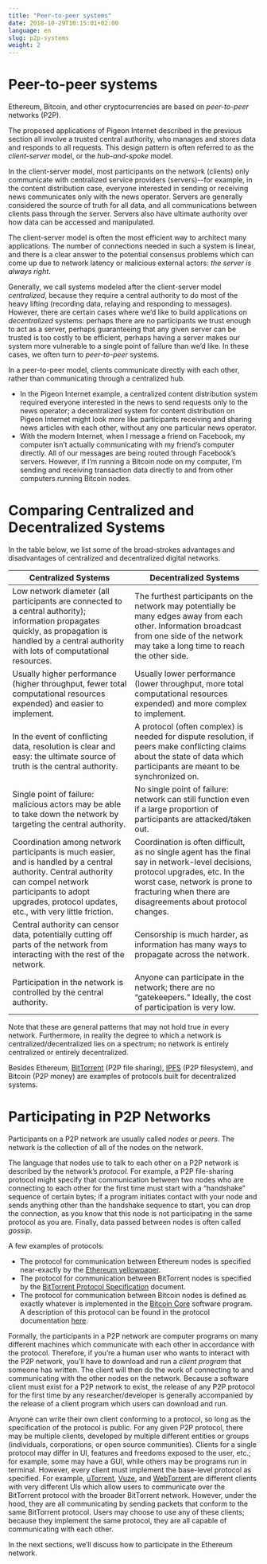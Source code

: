 ```yaml
---
title: "Peer-to-peer systems"
date: 2018-10-29T10:15:01+02:00
language: en
slug: p2p-systems
weight: 2
---
```


# Peer-to-peer systems
Ethereum, Bitcoin, and other cryptocurrencies are based on *peer-to-peer* networks (P2P). 

The proposed applications of Pigeon Internet described in the previous section all involve a trusted central authority, who manages and stores data and responds to all requests. This design pattern is often referred to as the *client-server* model, or the *hub-and-spoke* model. 

In the client-server model, most participants on the network (clients) only communicate with centralized service providers (servers)--for example, in the content distribution case, everyone interested in sending or receiving news communicates only with the news operator. Servers are generally considered the source of truth for all data, and all communications between clients pass through the server. Servers also have ultimate authority over how data can be accessed and manipulated.

The client-server model is often the most efficient way to architect many applications. The number of connections needed in such a system is linear, and there is a clear answer to the potential consensus problems which can come up due to network latency or malicious external actors: *the server is always right*. 

Generally, we call systems modeled after the client-server model *centralized*, because they require a central authority to do most of the heavy lifting (recording data, relaying and responding to messages). However, there are certain cases where we’d like to build applications on *decentralized* systems: perhaps there are no participants we trust enough to act as a server, perhaps guaranteeing that any given server can be trusted is too costly to be efficient, perhaps having a server makes our system more vulnerable to a single point of failure than we’d like. In these cases, we often turn to *peer-to-peer* systems.

In a peer-to-peer model, clients communicate directly with each other, rather than communicating through a centralized hub. 

- In the Pigeon Internet example, a centralized content distribution system required everyone interested in the news to send requests only to the news operator; a decentralized system for content distribution on Pigeon Internet might look more like participants receiving and sharing news articles with each other, without any one particular news operator. 
- With the modern Internet, when I message a friend on Facebook, my computer isn’t actually communicating with my friend’s computer directly. All of our messages are being routed through Facebook’s servers. However, if I’m running a Bitcoin node on my computer, I’m sending and receiving transaction data directly to and from other computers running Bitcoin nodes.
# Comparing Centralized and Decentralized Systems

In the table below, we list some of the broad-strokes advantages and disadvantages of centralized and decentralized digital networks. 

| Centralized Systems                                                                                                                                                                                                    | Decentralized Systems                                                                                                                                                                                                            |
| ---------------------------------------------------------------------------------------------------------------------------------------------------------------------------------------------------------------------- | -------------------------------------------------------------------------------------------------------------------------------------------------------------------------------------------------------------------------------- |
| Low network diameter (all participants are connected to a central authority); information propagates quickly, as propagation is handled by a central authority with lots of computational resources.                   | The furthest participants on the network may potentially be many edges away from each other. Information broadcast from one side of the network may take a long time to reach the other side.                                    |
| Usually higher performance (higher throughput, fewer total computational resources expended) and easier to implement.                                                                                                  | Usually lower performance (lower throughput, more total computational resources expended) and more complex to implement.                                                                                                         |
| In the event of conflicting data, resolution is clear and easy: the ultimate source of truth is the central authority.                                                                                                 | A protocol (often complex) is needed for dispute resolution, if peers make conflicting claims about the state of data which participants are meant to be synchronized on.                                                        |
| Single point of failure: malicious actors may be able to take down the network by targeting the central authority.                                                                                                     | No single point of failure: network can still function even if a large proportion of participants are attacked/taken out.                                                                                                        |
| Coordination among network participants is much easier, and is handled by a central authority. Central authority can compel network participants to adopt upgrades, protocol updates, etc., with very little friction. | Coordination is often difficult, as no single agent has the final say in network-level decisions, protocol upgrades, etc. In the worst case, network is prone to fracturing when there are disagreements about protocol changes. |
| Central authority can censor data, potentially cutting off parts of the network from interacting with the rest of the network.                                                                                         | Censorship is much harder, as information has many ways to propagate across the network.                                                                                                                                         |
| Participation in the network is controlled by the central authority.                                                                                                                                                   | Anyone can participate in the network; there are no “gatekeepers.” Ideally, the cost of participation is very low.                                                                                                               |

Note that these are general patterns that may not hold true in every network. Furthermore, in reality the degree to which a network is centralized/decentralized lies on a spectrum; no network is entirely centralized or entirely decentralized.

Besides Ethereum, [BitTorrent](https://en.wikipedia.org/wiki/BitTorrent) (P2P file sharing), [IPFS](https://en.wikipedia.org/wiki/InterPlanetary_File_System) (P2P filesystem), and Bitcoin (P2P money) are examples of protocols built for decentralized systems.

# Participating in P2P Networks

Participants on a P2P network are usually called *nodes* or *peers*. The network is the collection of all of the nodes on the network. 

The language that nodes use to talk to each other on a P2P network is described by the network’s *protocol.* For example, a P2P file-sharing protocol might specify that communication between two nodes who are connecting to each other for the first time must start with a “handshake” sequence of certain bytes; if a program initiates contact with your node and sends anything other than the handshake sequence to start, you can drop the connection, as you know that this node is not participating in the same protocol as you are. Finally, data passed between nodes is often called *gossip*.

A few examples of protocols:

- The protocol for communication between Ethereum nodes is specified near-exactly by the [Ethereum yellowpaper](http://gavwood.com/Paper.pdf). 
- The protocol for communication between BitTorrent nodes is specified by the [BitTorrent Protocol Specification](http://www.bittorrent.org/beps/bep_0003.html) document. 
- The protocol for communication between Bitcoin nodes is defined as exactly whatever is implemented in the [Bitcoin Core](https://bitcoincore.org/en/about/) software program. A description of this protocol can be found in the protocol documentation [here](https://en.bitcoin.it/wiki/Protocol_documentation).

Formally, the participants in a P2P network are computer programs on many different machines which communicate with each other in accordance with the protocol. Therefore, if you’re a human user who wants to interact with the P2P network, you’ll have to download and run a *client program* that someone has written. The client will then do the work of connecting to and communicating with the other nodes on the network. Because a software client must exist for a P2P network to exist, the release of any P2P protocol for the first time by any researcher/developer is generally accompanied by the release of a client program which users can download and run.

Anyone can write their own client conforming to a protocol, so long as the specification of the protocol is public. For any given P2P protocol, there may be multiple clients, developed by multiple different entities or groups (individuals, corporations, or open source communities). Clients for a single protocol may differ in UI, features and freedoms exposed to the user, etc.; for example, some may have a GUI, while others may be programs run in terminal. However, every client must implement the base-level protocol as specified. For example, [uTorrent](https://www.utorrent.com/), [Vuze](https://www.vuze.com/), and [WebTorrent](https://webtorrent.io/) are different clients with very different UIs which allow users to communicate over the BitTorrent protocol with the broader BitTorrent network. However, under the hood, they are all communicating by sending packets that conform to the same BitTorrent protocol. Users may choose to use any of these clients; because they implement the same protocol, they are all capable of communicating with each other.

In the next sections, we’ll discuss how to participate in the Ethereum network. 

